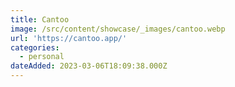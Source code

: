 ```yaml
---
title: Cantoo
image: /src/content/showcase/_images/cantoo.webp
url: 'https://cantoo.app/'
categories:
  - personal
dateAdded: 2023-03-06T18:09:38.000Z
---
```


